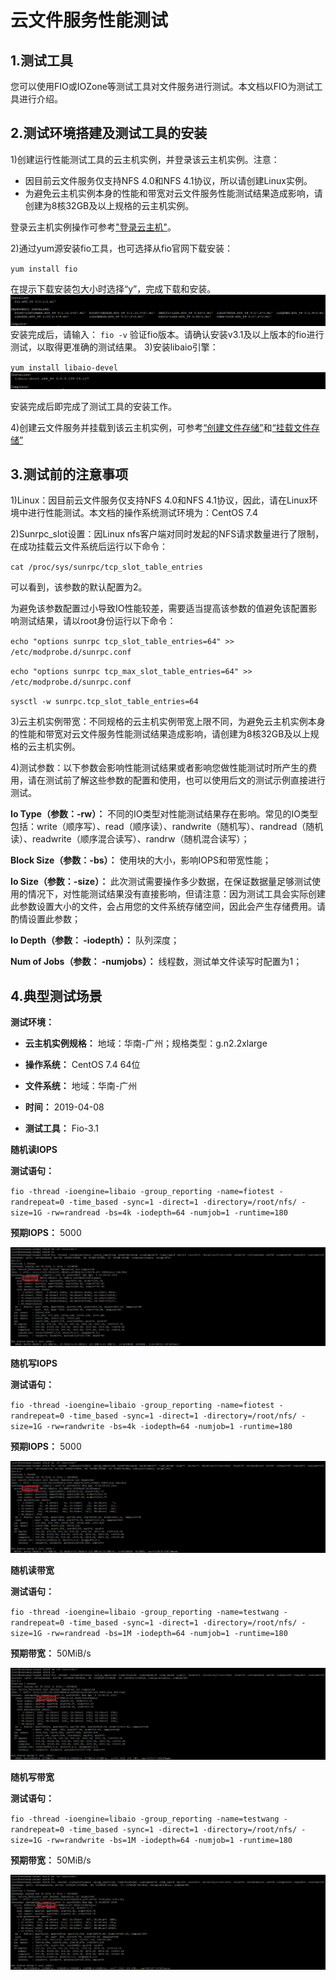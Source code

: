 # 云文件服务性能测试



## 1.测试工具

您可以使用FIO或IOZone等测试工具对文件服务进行测试。本文档以FIO为测试工具进行介绍。

 

## 2.测试环境搭建及测试工具的安装

1)创建运行性能测试工具的云主机实例，并登录该云主机实例。注意：

- 因目前云文件服务仅支持NFS 4.0和NFS 4.1协议，所以请创建Linux实例。
- 为避免云主机实例本身的性能和带宽对云文件服务性能测试结果造成影响，请创建为8核32GB及以上规格的云主机实例。

登录云主机实例操作可参考["登录云主机"](https://docs.jdcloud.com/cn/virtual-machines/connect-to-linux-instance)。

2)通过yum源安装fio工具，也可选择从fio官网下载安装：

`yum install fio`

在提示下载安装包大小时选择“y”，完成下载和安装。
![fio_installed](../../../../image/Cloud-File-Service/fio_installed.png)
安装完成后，请输入：
`fio -v`
验证fio版本。请确认安装v3.1及以上版本的fio进行测试，以取得更准确的测试结果。
3)安装libaio引擎：

`yum install libaio-devel`
![libaio_installed](../../../../image/Cloud-File-Service/libaio_installed.png)

安装完成后即完成了测试工具的安装工作。

4)创建云文件服务并挂载到该云主机实例，可参考[“创建文件存储”](https://docs.jdcloud.com/cn/cloud-file-service/creating-file-system)和[“挂载文件存储”](https://docs.jdcloud.com/cn/cloud-file-service/mount-file-system)

 

## 3.测试前的注意事项

1)Linux：因目前云文件服务仅支持NFS 4.0和NFS 4.1协议，因此，请在Linux环境中进行性能测试。本文档的操作系统测试环境为：CentOS 7.4

2)Sunrpc_slot设置：因Linux nfs客户端对同时发起的NFS请求数量进行了限制，在成功挂载云文件系统后运行以下命令：

`cat /proc/sys/sunrpc/tcp_slot_table_entries`

可以看到，该参数的默认配置为2。

为避免该参数配置过小导致IO性能较差，需要适当提高该参数的值避免该配置影响测试结果，请以root身份运行以下命令：

`echo "options sunrpc tcp_slot_table_entries=64" >> /etc/modprobe.d/sunrpc.conf`

`echo "options sunrpc tcp_max_slot_table_entries=64" >>  /etc/modprobe.d/sunrpc.conf`

`sysctl -w sunrpc.tcp_slot_table_entries=64`

3)云主机实例带宽：不同规格的云主机实例带宽上限不同，为避免云主机实例本身的性能和带宽对云文件服务性能测试结果造成影响，请创建为8核32GB及以上规格的云主机实例。

4)测试参数：以下参数会影响性能测试结果或者影响您做性能测试时所产生的费用，请在测试前了解这些参数的配置和使用，也可以使用后文的测试示例直接进行测试。

**Io Type（参数：-rw）：** 不同的IO类型对性能测试结果存在影响。常见的IO类型包括：write（顺序写）、read（顺序读）、randwrite（随机写）、randread（随机读）、readwrite（顺序混合读写）、randrw（随机混合读写）；

**Block Size（参数：-bs）：** 使用块的大小，影响IOPS和带宽性能；

**Io Size（参数：-size）：** 此次测试需要操作多少数据，在保证数据量足够测试使用的情况下，对性能测试结果没有直接影响，但请注意：因为测试工具会实际创建此参数设置大小的文件，会占用您的文件系统存储空间，因此会产生存储费用。请酌情设置此参数；

**Io Depth（参数： -iodepth）：** 队列深度；

**Num of Jobs（参数： -numjobs）：** 线程数，测试单文件读写时配置为1；


 

## 4.典型测试场景

**测试环境：**

- **云主机实例规格：** 地域：华南-广州；规格类型：g.n2.2xlarge
- **操作系统：** CentOS 7.4 64位

- **文件系统：** 地域：华南-广州

- **时间：** 2019-04-08

- **测试工具：** Fio-3.1




**随机读IOPS**

  **测试语句：**

`fio -thread -ioengine=libaio -group_reporting -name=fiotest -randrepeat=0 -time_based -sync=1 -direct=1 -directory=/root/nfs/ -size=1G -rw=randread -bs=4k -iodepth=64 -numjob=1 -runtime=180`

  **预期IOPS：** 5000

![randread_iops](../../../../image/Cloud-File-Service/randread_iops.png)



**随机写IOPS**

  **测试语句：**

`fio -thread -ioengine=libaio -group_reporting -name=fiotest -randrepeat=0 -time_based -sync=1 -direct=1 -directory=/root/nfs/ -size=1G -rw=randwrite -bs=4k -iodepth=64 -numjob=1 -runtime=180`

 **预期IOPS：** 5000

![randwrite_iops](../../../../image/Cloud-File-Service/randwrite_iops.png)



**随机读带宽**

  **测试语句：**

`fio -thread -ioengine=libaio -group_reporting -name=testwang -randrepeat=0 -time_based -sync=1 -direct=1 -directory=/root/nfs/ -size=1G -rw=randread -bs=1M -iodepth=64 -numjob=1 -runtime=180`

  **预期带宽：** 50MiB/s

![randread_bw](../../../../image/Cloud-File-Service/randread_bw.png)



**随机写带宽**

  **测试语句：**

`fio -thread -ioengine=libaio -group_reporting -name=testwang -randrepeat=0 -time_based -sync=1 -direct=1 -directory=/root/nfs/ -size=1G -rw=randwrite -bs=1M -iodepth=64 -numjob=1 -runtime=180`

  **预期带宽：** 50MiB/s

![randwrite_bw](../../../../image/Cloud-File-Service/randwrite_bw.png)
